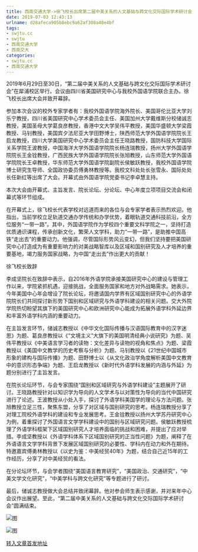 ```yaml
---
title: 西南交通大学->徐飞校长出席第二届中美关系的人文基础与跨文化交际国际学术研讨会 | swjtu.cc
date: 2019-07-03 12:43:13
urlname: d28afeca905b8ebc9a62af308a48e4bf
tags: 
- swjtu.cc
- swjtu
- 西南交通大学
- 西南交大
categories:
- swjtu.cc
- 西南交通大学
---
```



2019年6月29日至30日，“第二届中美关系的人文基础与跨文化交际国际学术研讨会”在犀浦校区举行。会议由四川省美国研究中心与我校外国语学院联合主办。徐飞校长出席大会并致开幕辞。

参加本次会议的校外专家学者有：我校外国语学院海外院长、美国哥伦比亚大学刘乐宁教授，四川省美国研究中心学术委员会主任、美国加州大学戴维斯分校储诚志教授，美国圣母大学葛良彦教授，香港中文大学吴伟平教授，美国华盛顿大学梁霞教授、马钊教授，美国宾夕法尼亚大学田野博士，陕西师范大学外国语学院院长王启龙教授，四川大学美国研究中心学术委员会主任王晓路教授，国防科技大学国际关系学院王波教授，中国海洋大学外国语学院院长杨连瑞教授，扬州大学外国语学院院长王金铨教授，广西民族大学外国语学院院长张旭教授，山东师范大学外国语学院院长王卓教授，华东师范大学外国语学院副院长侯敏跃教授，我校外国语学院博士研究生导师、全国政协委员傅勇林教授等。我校文科处处长张雪永、国际处处长任新红等出席了大会。开幕式由外国语学院党委书记李卓慧主持。

本次大会由开幕式、主旨发言、院长论坛、分论坛、中心年度立项项目交流会和闭幕式等环节组成。

在开幕式上，徐飞校长代表学校对远道而来的各位与会专家学者表示热烈欢迎。他指出，当前学校立足轨道交通办学传统和办学优势，着眼轨道交通科技前沿，全方位服务“一带一路”。其中，外国语学院作为学校四个重要文科学院之一，坚持打造优质通识课程，传承创新文化，繁荣人文学科，助力“一带一路”，是助推中国高铁“走出去”的重要动力。他强调，尽管国际形势风云变幻，但我们坚持要把美国研究中心打造成为有重要影响力的对美战略智库以及区域和国别研究及人才培养的重要基地，竭力服务国家战略，为中国“走出去”作出更大的贡献！

徐飞校长致辞

李成坚院长在致辞中表示，自2016年外语学院承接美国研究中心的建设与管理工作以来，学院紧抓机遇，迎接挑战，全面服务国家和地方对外战略需求。她表示，今年美国中心年会增设了院长论坛，将邀请国内学界有区域国别研究中心的外语学院院长们共同探讨新形势下国别和区域研究与外语学科建设的相关问题。交大外院学院热切盼望其旗下的美国研究中心和欧洲研究中心能成为拓展外语学科外延边界和丰富外语学科内涵的重要动力。

在主旨发言环节，储诚志教授以《中华文化国际传播与汉语国际教育中的汉字迷思》为题、葛良彦教授以《“文境主义”大旗下的美国明清经典小说研究》为题、吴伟平教授以《中美语言学习者的读物：文化差异与读物的视角和焦点》为题、梁霞教授以《美国中文教学的历史考察与分析》为题、马钊教授以《21世纪中国城市形象的建构与国际传播》为题、田野博士以《从文化政治学角度解析美国中文教育中的意识形态争端》为题、王启龙教授以《新时代外语学科发展的内涵与外延》为题分别进行了主旨发言。

在院长论坛环节，与会专家围绕“国别和区域研究与外语学科建设”主题展开了研讨。王晓路教授针对以知识学为导向的人文学术与以对策性为导向的当代中国研究进行了论述。王波教授从小处入手，探讨了外语学科美国学的理论与方法问题。张旭教授立足三性，聚焦东盟，分享了对区域与国别研究的思考。杨连瑞教授分享了对理工院校外语学科的建设和专业发展思考。王金铨教授以扬州大学苏丹研究中心为例，着重探讨了外国语言文学学科建设中的国别与区域研究问题。侯敏跃教授梳理了外语学科框架下区域国别研究人才培养面临的挑战和困难，并提出了应对举措。李成坚教授以《外语学科体系下区域国别研究的正当性问题》为题，阐释了在外语语言文学学科背景下发展区域国别研究的必要性、学科内在动力和外在期待。特邀嘉宾傅勇林教授以《以史为鉴：中美经贸40年》为题，结合自己近15年的工作经历，分享了对中美经贸的看法。

在分论坛环节，与会学者围绕“美国语言教育研究”，“美国政治、交通研究”，“中美文学文化研究”，“中美学科与跨文化研究”等专题进行了研讨。

最后，储诚志教授做大会总结并致闭幕辞。他对参会师生表示感谢，并对来年中心会议作出展望。至此，“第二届中美关系的人文基础与跨文化交际国际学术研讨会”圆满结束。



![图](https://news.swjtu.edu.cn/upload/201907/02/201907021759442393.png)

![图](https://news.swjtu.edu.cn/upload/201907/02/201907021801461463.jpg)

[转入文章首发地址](https://news.swjtu.edu.cn/shownews-18655.shtml)